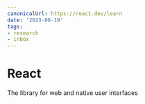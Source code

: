 ```yaml
---
canonicalUrl: https://react.dev/learn
date: '2023-08-19'
tags:
- research
- inbox
---
```


# React

The library for web and native user interfaces
